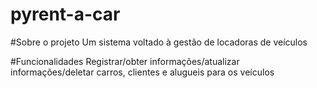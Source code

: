 # pyrent-a-car

#Sobre o projeto
Um sistema voltado à gestão de locadoras de veículos

#Funcionalidades
Registrar/obter informações/atualizar informações/deletar carros, clientes e alugueis para os veículos
